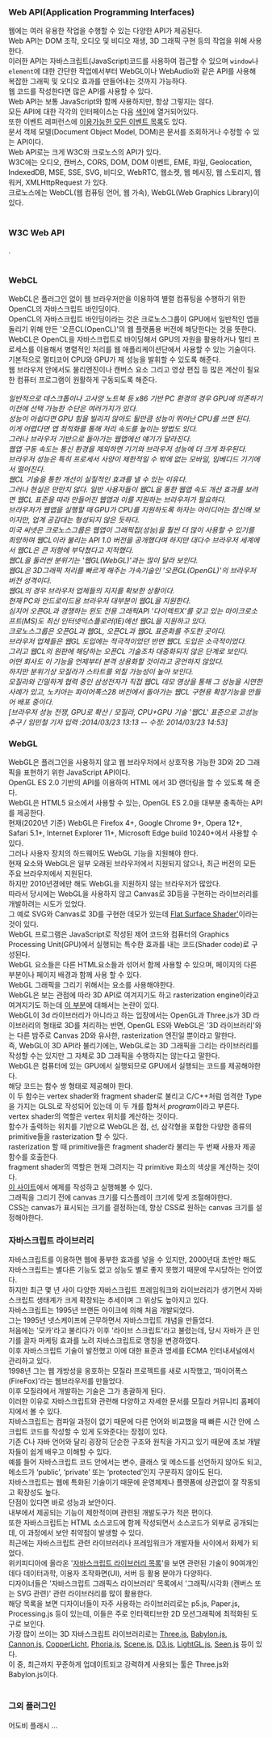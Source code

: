 <h3>Web API(Application Programming Interfaces)</h3>
웹에는 여러 유용한 작업을 수행할 수 있는 다양한 API가 제공된다. <br>
Web API는 DOM 조작, 오디오 및 비디오 재생, 3D 그래픽 구현 등의 작업을 위해 사용한다. <br>
이러한 API는 자바스크립트(JavaScript)코드를 사용하여 접근할 수 있으며 <code>window</code>나 <code>element</code>에 대한 간단한 작업에서부터 WebGL이나 WebAudio와 같은 API를 사용해 복잡한 그래픽 및 오디오 효과를 만들어내는 것까지 가능하다. <br>
웹 코드를 작성한다면 많은 API를 사용할 수 있다. <br>
Web API는 보통 JavaScript와 함께 사용하지만, 항상 그렇지는 않다. <br>
모든 API에 대한 각각의 인터페이스는 다음 <a href="https://developer.mozilla.org/ko/docs/Web/API/Blob">색인</a>에 열거되어있다. <br>
또한 이벤트 레퍼런스에 <a href="https://developer.mozilla.org/ko/docs/Web/Events">이용가능한 모든 이벤트 목록</a>도 있다.  <br>
문서 객체 모델(Document Object Model, DOM)은 문서를 조회하거나 수정할 수 있는 API이다. <br>
Web API로는 크게 W3C와 크로노스의 API가 있다. <br>
W3C에는 오디오, 캔버스, CORS, DOM, DOM 이벤트, EME, 파일, Geolocation, IndexedDB, MSE, SSE, SVG, 비디오, WebRTC, 웹소켓, 웹 메시징, 웹 스토리지, 웹 워커, XMLHttpRequest 가 있다. <br>
크로노스에는 WebCL(웹 컴퓨팅 언어, 웹 가속), WebGL(Web Graphics Library)이 있다. <br>
<br>
<h3>W3C Web API</h3>
.<br>
<br>
<h3>WebCL</h3>
WebCL은 플러그인 없이 웹 브라우저만을 이용하여 별렬 컴퓨팅을 수행하기 위한 OpenCL의 자바스크립트 바인딩이다. <br>
OpenCL의 자바스크립트 바인딩이라는 것은 크로노스그룹이 GPU에서 일반적인 앱을 돌리기 위해 만든 '오픈CL(OpenCL)'의 웹 플랫폼용 버전에 해당한다는 것을 뜻한다. <br>
WebCL은 OpenCL을 자바스크립트로 바이딩해서 GPU의 자원을 활용하거나 멀티 프로세스를 이용해서 병렬적인 처리를 웹 애플리케이션단에서 사용할 수 있는 기술이다. <br>
기본적으로 멀티코어 CPU와 GPU가 제 성능을 발휘할 수 있도록 해준다. <br>
웹 브라우저 안에서도 물리엔진이나 캔버스 요소 그리고 영상 편집 등 많은 계산이 필요한 컴퓨터 프로그램이 원활하게 구동되도록 해준다. <br>
<br>
<i>
일반적으로 데스크톱이나 고사양 노트북 등 x86 기반 PC 환경의 경우 GPU에 의존하기 이전에 선택 가능한 수단은 여러가지가 있다. <br>
성능이 아쉽다면 GPU 힘을 빌리지 않아도 될만큼 성능이 뛰어난 CPU를 쓰면 된다. <br>
이게 어렵다면 앱 최적화를 통해 처리 속도를 높이는 방법도 있다.<br>
그러나 브라우저 기반으로 돌아가는 웹앱에선 얘기가 달라진다. <br>
웹앱 구동 속도는 통신 환경을 제외하면 기기와 브라우저 성능에 더 크게 좌우된다. <br>
브라우저 성능은 특히 프로세서 사양이 제한적일 수 밖에 없는 모바일, 임베디드 기기에서 떨어진다. <br>
웹CL 기술을 통한 개선이 실질적인 효과를 낼 수 있는 이유다. <br>
그러나 현실은 만만치 않다. 일반 사용자들이 웹CL을 통한 웹앱 속도 개선 효과를 보려면 웹CL 표준을 따라 만들어진 웹앱과 이를 지원하는 브라우저가 필요하다. <br>
브라우저가 웹앱을 실행할 때 GPU가 CPU를 지원하도록 하자는 아이디어는 참신해 보이지만, 업계 공감대는 형성되지 않은 듯하다. <br>
미국 씨넷은 크로노스그룹은 웹앱이 그래픽칩(성능)을 훨씬 더 많이 사용할 수 있기를 희망하며 웹CL이라 불리는 API 1.0 버전을 공개했다며 하지만 대다수 브라우저 세계에서 웹CL은 큰 저항에 부닥쳤다고 지적했다. <br>
웹CL을 둘러싼 분위기는 '웹GL(WebGL)'과는 많이 달라 보인다. <br>
웹GL은 3D그래픽 처리를 빠르게 해주는 가속기술인 '오픈GL(OpenGL)'의 브라우저 버전 성격이다. <br>
웹GL의 경우 브라우저 업체들의 지지를 확보한 상황이다. <br>
현재 PC와 안드로이드용 브라우저 대부분이 웹GL을 지원한다. <br>
심지어 오픈GL과 경쟁하는 윈도 전용 그래픽API '다이렉트X'를 갖고 있는 마이크로소프트(MS)도 최신 인터넷익스플로러(IE)에선 웹GL을 지원하고 있다. <br>
크로노스그룹은 오픈GL과 웹GL, 오픈CL과 웹GL 표준화를 주도한 곳이다.  <br>
브라우저 업체들은 웹GL 도입에는 적극적이었던 반면 웹CL 도입은 소극적이었다. <br>
그리고 웹CL의 원판에 해당하는 오픈CL 기술조차 대중화되지 않은 단계로 보인다. <br>
어떤 회사도 이 기능을 언제부터 본격 상용화할 것이라고 공언하지 않았다. <br>
하지만 분위기상 모질라가 스타트를 외칠 가능성이 높아 보인다. <br>
모질라와 긴밀하게 협력 중인 삼성전자가 직접 웹CL 데모 영상을 통해 그 성능을 시연한 사례가 있고, 노키아는 파이어폭스28 버전에서 돌아가는 웹CL 구현용 확장기능을 만들어 배포 중이다. <br>
[브라우저 성능 전쟁, GPU로 확산 / 모질라, CPU+GPU 기술 '웹CL' 표준으로 고성능 추구 / 임민철 기자 입력 :2014/03/23 13:13 -- 수정: 2014/03/23 14:53]
</i>
<br>
<h3>WebGL</h3>
WebGL은 플러그인을 사용하지 않고 웹 브라우저에서 상호작용 가능한 3D와 2D 그래픽을 표현하기 위한 JavaScript API이다. <br>
OpenGL ES 2.0 기반의 API를 이용하여 HTML <code><canvas></code>에서 3D 랜더링을 할 수 있도록 해 준다. <br>
WebGL은 HTML5 <code><canvas></code> 요소에서 사용할 수 있는, OpenGL ES 2.0을 대부분 충족하는 API를 제공한다. <br>
현재(2020년 기준) WebGL은 Firefox 4+, Google Chrome 9+, Opera 12+, Safari 5.1+, Internet Explorer 11+, Microsoft Edge build 10240+에서 사용할 수 있다. <br>
그러나 사용자 장치의 하드웨어도 WebGL 기능을 지원해야 한다. <br>
현재 <canvas> 요소와 WebGL은 일부 오래된 브라우저에서 지원되지 않으나, 최근 버전의 모든 주요 브라우저에서 지원된다. <br>
하지만 2010년경에만 해도 WebGL을 지원하지 않는 브라우저가 많았다. <br>
따라서 당시에는 WebGL을 사용하지 않고 Canvas로 3D등을 구현하는 라이브러리를 개발하려는 시도가 있었다. <br> 
그 예로 SVG와 Canvas로 3D를 구현한 데모가 있는데 <a href="http://matthew.wagerfield.com/flat-surface-shader/'">Flat Surface Shader'</a>이라는 것이 있다. <br>
WebGL 프로그램은 JavaScript로 작성된 제어 코드와 컴퓨터의 Graphics Processing Unit(GPU)에서 실행되는 특수한 효과를 내는 코드(Shader code)로 구성된다. <br>
WebGL 요소들은 다른 HTML요소들과 섞어서 함께 사용할 수 있으며, 페이지의 다른 부분이나 페이지 배경과 함께 사용 할 수 있다. <br>
WebGL 그래픽을 그리기 위해서는 <canvas>요소를 사용해야한다. <br>
WebGL은 보는 관점에 따라 3D API로 여겨지기도 하고 rasterization engine이라고 여겨지기도 하는데 <a href="https://webglfundamentals.org/webgl/lessons/ko/webgl-2d-vs-3d-library.html">이 부분</a>에 대해서는 논란이 있다. <br>
WebGL이 3d 라이브러리가 아니라고 하는 입장에서는 OpenGL과 Three.js가 3D 라이브러리의 형태로 3D를 처리하는 반면, OpenGL ES와 WebGL은 '3D 라이브러리'와는 다른 밤주로 Canvas 2D와 유사한, rasterization 엔진일 뿐이라고 말한다. <br>
즉, WebGL이 3D API라 불리기에는, WebGL로는 3D 그래픽을 그리는 라이브러리를 작성할 수는 있지만 그 자체로 3D 그래픽을 수행하지는 않는다고 말한다. <br>
WebGL은 컴퓨터에 있는 GPU에서 실행되므로 GPU에서 실행되는 코드를 제공해야한다. <br>
해당 코드는 함수 쌍 형태로 제공해야 한다.  <br>
이 두 함수는 vertex shader와 fragment shader로 불리고 C/C++처럼 엄격한 Type을 가지는 GLSL로 작성되어 있는데 이 두 개를 합쳐서 <i>program</i>이라고 부른다. <br>
vertex shader의 역할은 vertex 위치를 계산하는 것이다. <br>
함수가 출력하는 위치를 기반으로 WebGL은 점, 선, 삼각형을 포함한 다양한 종류의 primitive들을 rasterization 할 수 있다. <br>
rasterization 할 때 primitive들은 fragment shader라 불리는 두 번째 사용자 제공 함수를 호출한다. <br>
fragment shader의 역할은 현재 그려지는 각 primitive 화소의 색상을 계산하는 것이다. <br>
<a href="https://webglfundamentals.org/webgl/lessons/ko/webgl-fundamentals.html">이 사이트</a>에서 예제를 작성하고 실행해볼 수 있다. <br>
그래픽을 그리기 전에 canvas 크기를 디스플레이 크기에 맞게 조절해야한다. <br>
CSS는 canvas가 표시되는 크기를 결정하는데, 항상 CSS로 원하는 canvas 크기를 설정해야한다. <br>

<h3>자바스크립트 라이브러리</h3>
자바스크립트를 이용하면 웹에 풍부한 효과를 넣을 수 있지만, 2000년대 초반만 해도 자바스크립트는 별다른 기능도 없고 성능도 별로 좋지 못했기 때문에 무시당하는 언어였다. <br>
하지만 최근 몇 년 사이 다양한 자바스크립트 프레임워크와 라이브러리가 생기면서 자바스크립트 생태계가 크게 확장되는 추세이며 그 위상도 높아지고 있다. <br>
자바스크립트는 1995년 브랜든 아이크에 의해 처음 개발되었다. <br>
그는 1995년 넷스케이프에 근무하면서 자바스크립트 개념을 만들었다. <br>
처음에는 '모카'라고 불리다가 이후 '라이브 스크립트'라고 불렸는데, 당시 자바가 큰 인기를 끌자 마케팅 효과를 노려 자바스크립트로 명칭을 변경하였다. <br>
이후 자바스크립트 기술이 발전했고 이에 대한 표준과 명세를 ECMA 인터내셔널에서 관리하고 있다. <br>
1998년 그는 웹 개방성을 옹호하는 모질라 프로젝트를 새로 시작했고, ‘파이어폭스(FireFox)’라는 웹브라우저를 만들었다.  <br>
이후 모질라에서 개발하는 기술은 그가 총괄하게 된다.  <br>
이러한 이유로 자바스크립트와 관련해 다양하고 자세한 문서를 모질라 커뮤니티 홈페이지에서 볼 수 있다. <br>
자바스크립트는 컴파일 과정이 없기 때문에 다른 언어와 비교했을 때 빠른 시간 안에 스크립트 코드를 작성할 수 있게 도와준다는 장점이 있다. <br>
기존 C나 자바 언어와 달리 굉장히 단순한 구조와 원칙을 가지고 있기 때문에 초보 개발자들이 쉽게 배우고 이해할 수 있다. <br>
예를 들어 자바스크립트 코드 안에서는 변수, 클래스 및 메소드를 선언하지 않아도 되고, 메소드가 ‘public’, ‘private’ 또는 ‘protected’인지 구분하지 않아도 된다. <br>
자바스크립트는 웹에 특화된 기술이기 때문에 운영체제나 플랫폼에 상관없이 잘 작동되고 확장성도 높다. <br>
단점이 있다면 바로 성능과 보안이다. <br>
내부에서 제공되는 기능이 제한적이며 관련된 개발도구가 적은 편이다. <br>
또한 자바스크립트는 HTML 소스코드에 함께 작성되면서 소스코드가 외부로 공개되는데, 이 과정에서 보안 취약점이 발생할 수 있다. <br>
최근에는 자바스크립트 관련 라이브러리나 프레임워크가 개발자들 사이에서 화제가 되었다. <br>
위키피디아에 올라온 '<a href="https://www.wikiwand.com/ko/%EC%9E%90%EB%B0%94%EC%8A%A4%ED%81%AC%EB%A6%BD%ED%8A%B8_%EB%9D%BC%EC%9D%B4%EB%B8%8C%EB%9F%AC%EB%A6%AC_%EB%AA%A9%EB%A1%9D">자바스크립트 라이브러리 목록</a>'을 보면 관련된 기술이 90여개인데다 데이터과학, 이용자 조작화면(UI), 서버 등 활용 분야가 다양하다. <br>
디자이너들은 '자바스크립트 그래픽스 라이브러리' 목록에서 '그래픽/시각화 (캔버스 또는 SVG 관련)' 관련 라이브러리를 많이 활용한다. <br>
해당 목록을 보면 디자이너들이 자주 사용하는 라이브러리로는 p5.js, Paper.js, Processing.js 등이 있는데, 이들은 주로 인터랙티브한 2D 모션그래픽에 최적화된 도구로 보인다. <br>
가장 많이 쓰이는 3D 자바스크립트 라이브러리로는 
<a href="https://threejs.org/">Three.js</a>, 
<a href="https://www.babylonjs.com/">Babylon.js</a>, 
<a href="http://www.cannonjs.org/">Cannon.js</a>, 
<a href="https://www.ambiera.com/copperlicht/">CopperLicht</a>, 
<a href="http://www.kevs3d.co.uk/dev/phoria/">Phoria.js</a>, 
<a href="https://github.com/xeolabs/scenejs">Scene.js</a>, 
<a href="https://github.com/d3/d3">D3.js</a>, 
<a href="https://github.com/evanw/lightgl.js">LightGL.js</a>, 
<a href="http://seenjs.io/index.html">Seen.js</a> 
등이 있다. <br>
이 중, 최근까지 꾸준하게 업데이트되고 강력하게 사용되는 툴은 Three.js와 Babylon.js이다. <br>
<br>

<h3>그외 플러그인</h3>
어도비 플래시 ...
